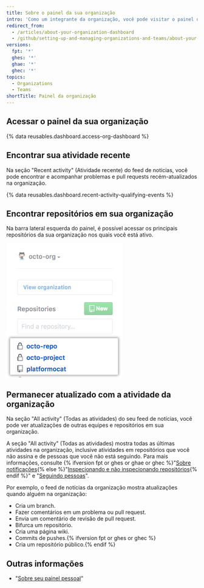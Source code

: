 ```yaml
---
title: Sobre o painel da sua organização
intro: 'Como um integrante da organização, você pode visitar o painel da sua organização durante todo o dia para se manter atualizado sobre atividades recentes e acompanhar problemas e pull requests nos quais está trabalhando ou seguindo na organização.'
redirect_from:
  - /articles/about-your-organization-dashboard
  - /github/setting-up-and-managing-organizations-and-teams/about-your-organization-dashboard
versions:
  fpt: '*'
  ghes: '*'
  ghae: '*'
  ghec: '*'
topics:
  - Organizations
  - Teams
shortTitle: Painel da organização
---
```


## Acessar o painel da sua organização

{% data reusables.dashboard.access-org-dashboard %}

## Encontrar sua atividade recente

Na seção "Recent activity" (Atividade recente) do feed de notícias, você pode encontrar e acompanhar problemas e pull requests recém-atualizados na organização.

{% data reusables.dashboard.recent-activity-qualifying-events %}

## Encontrar repositórios em sua organização

Na barra lateral esquerda do painel, é possível acessar os principais repositórios da sua organização nos quais você está ativo.

![Lista de repositórios em que você é mais ativo na sua organização](/assets/images/help/dashboard/repositories-from-organization-dashboard.png)

## Permanecer atualizado com a atividade da organização

Na seção "All activity" (Todas as atividades) do seu feed de notícias, você pode ver atualizações de outras equipes e repositórios em sua organização.

A seção "All activity" (Todas as atividades) mostra todas as últimas atividades na organização, inclusive atividades em repositórios que você não assina e de pessoas que você não está seguindo. Para mais informações, consulte {% ifversion fpt or ghes or ghae or ghec %}"[Sobre notificações](/github/managing-subscriptions-and-notifications-on-github/about-notifications){% else %}"[Inspecionando e não inspecionando repositórios](/github/receiving-notifications-about-activity-on-github/watching-and-unwatching-repositories){% endif %}" e "[Seguindo pessoas](/articles/following-people)".

Por exemplo, o feed de notícias da organização mostra atualizações quando alguém na organização:
 - Cria um branch.
 - Fazer comentários em um problema ou pull request.
 - Envia um comentário de revisão de pull request.
 - Bifurca um repositório.
 - Cria uma página wiki.
 - Commits de pushes.{% ifversion fpt or ghes or ghec %}
 - Cria um repositório público.{% endif %}

## Outras informações

- "[Sobre seu painel pessoal](/articles/about-your-personal-dashboard)"
